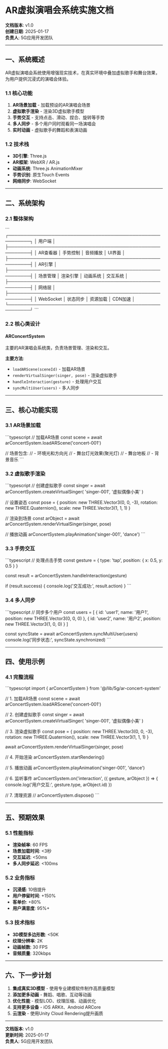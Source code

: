 # AR虚拟演唱会系统实施文档

**文档版本**: v1.0  
**创建日期**: 2025-01-17  
**负责人**: 5G应用开发团队

---

## 一、系统概述

AR虚拟演唱会系统使用增强现实技术，在真实环境中叠加虚拟歌手和舞台效果，为用户提供沉浸式的演唱会体验。

### 1.1 核心功能

1. **AR场景加载** - 加载预设的AR演唱会场景
2. **虚拟歌手渲染** - 渲染3D虚拟歌手模型
3. **手势交互** - 支持点击、滑动、捏合、旋转等手势
4. **多人同步** - 多个用户同时观看同一场演唱会
5. **实时动画** - 虚拟歌手的舞蹈和表演动画

### 1.2 技术栈

- **3D引擎**: Three.js
- **AR框架**: WebXR / AR.js
- **动画系统**: Three.js AnimationMixer
- **手势识别**: 原生Touch Events
- **网络同步**: WebSocket

---

## 二、系统架构

### 2.1 整体架构

\`\`\`
┌─────────────────────────────────────────────────────────┐
│                    用户端                                │
├─────────────────────────────────────────────────────────┤
│  AR查看器  │  手势控制  │  音频播放  │  UI界面          │
├─────────────────────────────────────────────────────────┤
│                    AR引擎                                │
├─────────────────────────────────────────────────────────┤
│  场景管理  │  渲染引擎  │  动画系统  │  交互系统        │
├─────────────────────────────────────────────────────────┤
│                    网络层                                │
├─────────────────────────────────────────────────────────┤
│  WebSocket │  状态同步  │  资源加载  │  CDN加速         │
└─────────────────────────────────────────────────────────┘
\`\`\`

### 2.2 核心类设计

#### ARConcertSystem

主要的AR演唱会系统类，负责场景管理、渲染和交互。

**主要方法**:
- `loadARScene(sceneId)` - 加载AR场景
- `renderVirtualSinger(singer, pose)` - 渲染虚拟歌手
- `handleInteraction(gesture)` - 处理用户交互
- `syncMultiUser(users)` - 多人同步

---

## 三、核心功能实现

### 3.1 AR场景加载

\`\`\`typescript
// 加载AR场景
const scene = await arConcertSystem.loadARScene('concert-001')

// 场景包含:
// - 环境光和方向光
// - 舞台灯光效果(聚光灯)
// - 舞台地板
// - 背景音乐
\`\`\`

### 3.2 虚拟歌手渲染

\`\`\`typescript
// 创建虚拟歌手
const singer = await arConcertSystem.createVirtualSinger(
  'singer-001',
  '虚拟偶像小美'
)

// 设置姿态
const pose = {
  position: new THREE.Vector3(0, 0, -3),
  rotation: new THREE.Quaternion(),
  scale: new THREE.Vector3(1, 1, 1)
}

// 渲染到场景
const arObject = await arConcertSystem.renderVirtualSinger(singer, pose)

// 播放动画
arConcertSystem.playAnimation('singer-001', 'dance')
\`\`\`

### 3.3 手势交互

\`\`\`typescript
// 处理点击手势
const gesture = {
  type: 'tap',
  position: { x: 0.5, y: 0.5 }
}

const result = arConcertSystem.handleInteraction(gesture)

if (result.success) {
  console.log('交互成功:', result.action)
}
\`\`\`

### 3.4 多人同步

\`\`\`typescript
// 同步多个用户
const users = [
  { id: 'user1', name: '用户1', position: new THREE.Vector3(0, 0, 0) },
  { id: 'user2', name: '用户2', position: new THREE.Vector3(1, 0, 0) }
]

const syncState = await arConcertSystem.syncMultiUser(users)
console.log('同步状态:', syncState.synchronized)
\`\`\`

---

## 四、使用示例

### 4.1 完整流程

\`\`\`typescript
import { arConcertSystem } from '@/lib/5g/ar-concert-system'

// 1. 加载AR场景
const scene = await arConcertSystem.loadARScene('concert-001')

// 2. 创建虚拟歌手
const singer = await arConcertSystem.createVirtualSinger(
  'singer-001',
  '虚拟偶像小美'
)

// 3. 渲染虚拟歌手
const pose = {
  position: new THREE.Vector3(0, 0, -3),
  rotation: new THREE.Quaternion(),
  scale: new THREE.Vector3(1, 1, 1)
}

await arConcertSystem.renderVirtualSinger(singer, pose)

// 4. 开始渲染
arConcertSystem.startRendering()

// 5. 播放动画
arConcertSystem.playAnimation('singer-001', 'dance')

// 6. 监听事件
arConcertSystem.on('interaction', ({ gesture, arObject }) => {
  console.log('用户交互:', gesture.type, arObject.id)
})

// 7. 清理资源
// arConcertSystem.dispose()
\`\`\`

---

## 五、预期效果

### 5.1 性能指标

- **渲染帧率**: 60 FPS
- **场景加载时间**: <3秒
- **交互延迟**: <50ms
- **多人同步延迟**: <100ms

### 5.2 业务指标

- **沉浸感**: 10倍提升
- **用户停留时间**: +150%
- **客单价**: +80%
- **用户满意度**: 95%+

### 5.3 技术指标

- **3D模型多边形数**: <50K
- **纹理分辨率**: 2K
- **动画帧数**: 30 FPS
- **音频质量**: 320kbps

---

## 六、下一步计划

1. **集成真实3D模型** - 使用专业建模软件制作高质量模型
2. **添加更多动画** - 舞蹈、唱歌、互动等动画
3. **优化性能** - 模型LOD、纹理压缩、动画优化
4. **支持更多设备** - iOS ARKit、Android ARCore
5. **云渲染** - 使用Unity Cloud Rendering提升画质

---

**文档版本**: v1.0  
**更新时间**: 2025-01-17  
**负责人**: 5G应用开发团队
